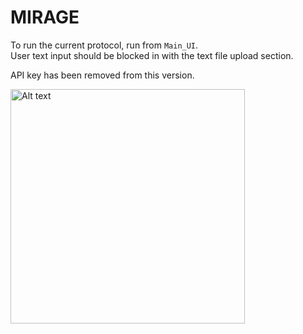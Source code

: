 # MIRAGE

To run the current protocol, run from `Main_UI`.  
User text input should be blocked in with the text file upload section.

API key has been removed from this version.

<img src="main/Figure_1.png" alt="Alt text" width="375"/>